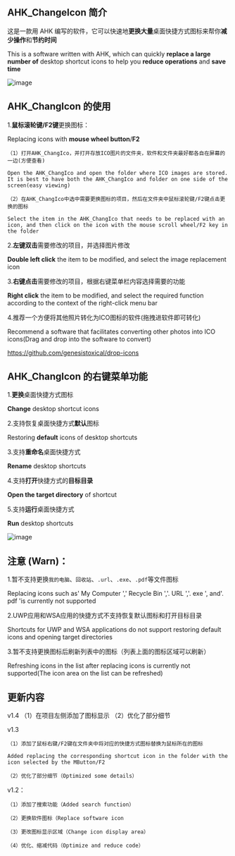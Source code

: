 ## AHK_ChangeIcon 简介

这是一款用 AHK 编写的软件，它可以快速地**更换大量**桌面快捷方式图标来帮你**减少操作**和**节约时间**

This is a software written with AHK, which can quickly **replace a large number of** desktop shortcut icons to help you **reduce operations** and **save time**


![image](https://github.com/iKineticate/AHK_ChangeIcon/blob/main/Introduction/Usage.gif)

## AHK_ChangIcon 的使用
1.**鼠标滚轮键/F2键**更换图标：

Replacing icons with **mouse wheel button**/**F2**

    （1）打开AHK_ChangIco，并打开存放ICO图片的文件夹，软件和文件夹最好都各自在屏幕的一边(方便查看)

    Open the AHK_ChangIco and open the folder where ICO images are stored. It is best to have both the AHK_ChangIco and folder on one side of the screen(easy viewing)

    （2）在AHK_ChangIco中选中需要更换图标的项目，然后在文件夹中鼠标滚轮键/F2键点击更换的图标

    Select the item in the AHK_ChangIco that needs to be replaced with an icon, and then click on the icon with the mouse scroll wheel/F2 key in the folder

2.**左键双击**需要修改的项目，并选择图片修改

**Double left click** the item to be modified, and select the image replacement icon

3.**右键点击**需要修改的项目，根据右键菜单栏内容选择需要的功能

**Right click** the item to be modified, and select the required function according to the context of the right-click menu bar


4.推荐一个方便将其他照片转化为ICO图标的软件(拖拽进软件即可转化)

Recommend a software that facilitates converting other photos into ICO icons(Drag and drop into the software to convert)

https://github.com/genesistoxical/drop-icons

## AHK_ChangIcon 的右键菜单功能

1.**更换**桌面快捷方式图标

**Change** desktop shortcut icons

2.支持恢复桌面快捷方式**默认**图标

Restoring **default** icons of desktop shortcuts

3.支持**重命名**桌面快捷方式

**Rename** desktop shortcuts

4.支持**打开**快捷方式的**目标目录**

**Open the target directory** of shortcut

5.支持**运行**桌面快捷方式

**Run** desktop shortcuts


![image](https://github.com/iKineticate/AHK_ChangeIcon/blob/main/Introduction/Menu.png)

## 注意 (Warn)：

1.暂不支持更换`我的电脑`、`回收站`、`.url`、`.exe`、`.pdf`等文件图标

Replacing icons such as' My Computer ',' Recycle Bin ','. URL ','. exe ', and'. pdf 'is currently not supported

2.UWP应用和WSA应用的快捷方式不支持恢复默认图标和打开目标目录

Shortcuts for UWP and WSA applications do not support restoring default icons and opening target directories

3.暂不支持更换图标后刷新列表中的图标（列表上面的图标区域可以刷新）

Refreshing icons in the list after replacing icons is currently not supported(The icon area on the list can be refreshed)

## 更新内容
v1.4
    （1）在项目左侧添加了图标显示
    （2）优化了部分细节

v1.3

    （1）添加了鼠标右键/F2键在文件夹中将对应的快捷方式图标替换为鼠标所在的图标

    Added replacing the corresponding shortcut icon in the folder with the icon selected by the MButton/F2

    （2）优化了部分细节（Optimized some details）
    
v1.2：

    （1）添加了搜索功能（Added search function）

    （2）更换软件图标（Replace software icon

    （3）更改图标显示区域（Change icon display area）

    （4）优化、缩减代码（Optimize and reduce code）
